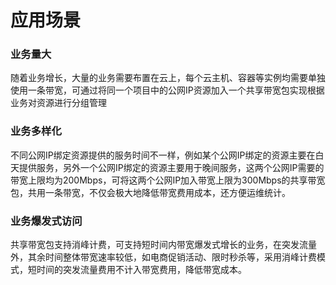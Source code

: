 # 应用场景

### 业务量大

随着业务增长，大量的业务需要布置在云上，每个云主机、容器等实例均需要单独使用一条带宽，可通过将同一个项目中的公网IP资源加入一个共享带宽包实现根据业务对资源进行分组管理


### 业务多样化

不同公网IP绑定资源提供的服务时间不一样，例如某个公网IP绑定的资源主要在白天提供服务，另外一个公网IP绑定的资源主要用于晚间服务，这两个公网IP需要的带宽上限均为200Mbps，可将这两个公网IP加入带宽上限为300Mbps的共享带宽包，共用一条带宽，不仅会极大地降低带宽费用成本，还方便运维统计。



### 业务爆发式访问

共享带宽包支持消峰计费，可支持短时间内带宽爆发式增长的业务，在突发流量外，其余时间整体带宽速率较低，如电商促销活动、限时秒杀等，采用消峰计费模式，短时间的突发流量费用不计入带宽费用，降低带宽成本。

